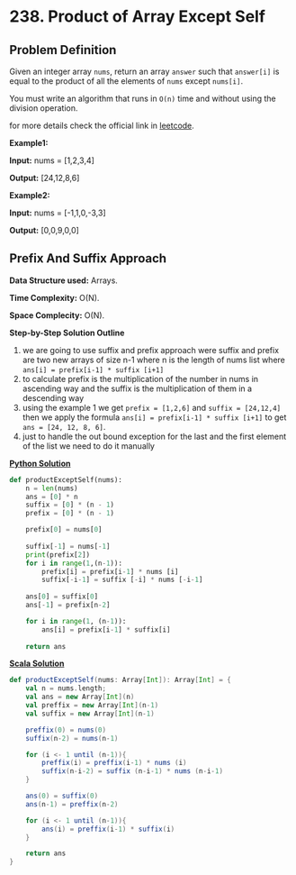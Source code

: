 # 238. Product of Array Except Self


## Problem Definition
Given an integer array `nums`, return an array `answer` such that `answer[i]` is equal to the product of all the elements of `nums` except `nums[i]`. 

You must write an algorithm that runs in `O(n)` time and without using the division operation.

for more details check the official link in [leetcode](https://leetcode.com/problems/product-of-array-except-self/description/).

**Example1:**

**Input:** nums = [1,2,3,4]

**Output:** [24,12,8,6]

**Example2:**

**Input:** nums = [-1,1,0,-3,3]

**Output:** [0,0,9,0,0]

## Prefix And Suffix Approach 

**Data Structure used:** Arrays.

**Time Complexity:** O(N).

**Space Complecity:** O(N).

**Step-by-Step Solution Outline**

1. we are going to use suffix and prefix approach were suffix and prefix are two new arrays of size n-1 where n is the length of nums list where `ans[i] = prefix[i-1] * suffix [i+1]` 
2. to calculate prefix is the multiplication of the number in nums in ascending way and the suffix is the multiplication of them in a descending way  
3. using the example 1 we get `prefix = [1,2,6]` and `suffix = [24,12,4]` then we apply the formula `ans[i] = prefix[i-1] * suffix [i+1]`  to get `ans = [24, 12, 8, 6]`.
4. just to handle the out bound exception for the last and the first element of the list we need to do it manually


[**Python Solution**](Python/solution.py)

```python
def productExceptSelf(nums):
    n = len(nums)
    ans = [0] * n
    suffix = [0] * (n - 1)
    prefix = [0] * (n - 1)

    prefix[0] = nums[0]
    
    suffix[-1] = nums[-1]
    print(prefix[2])
    for i in range(1,(n-1)):
        prefix[i] = prefix[i-1] * nums [i]
        suffix[-i-1] = suffix [-i] * nums [-i-1]
    
    ans[0] = suffix[0]
    ans[-1] = prefix[n-2]

    for i in range(1, (n-1)):
        ans[i] = prefix[i-1] * suffix[i]
    
    return ans

```

[**Scala Solution**](Scala/solution.scala)

```scala
def productExceptSelf(nums: Array[Int]): Array[Int] = {
    val n = nums.length;
    val ans = new Array[Int](n)
    val preffix = new Array[Int](n-1)
    val suffix = new Array[Int](n-1)

    preffix(0) = nums(0)
    suffix(n-2) = nums(n-1)

    for (i <- 1 until (n-1)){
        preffix(i) = preffix(i-1) * nums (i)
        suffix(n-i-2) = suffix (n-i-1) * nums (n-i-1)
    }

    ans(0) = suffix(0)
    ans(n-1) = preffix(n-2)

    for (i <- 1 until (n-1)){
        ans(i) = preffix(i-1) * suffix(i)
    }

    return ans
}

```

